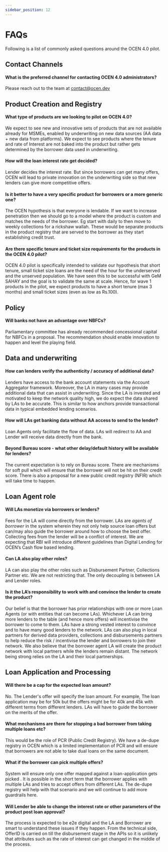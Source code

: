 ```yaml
---
sidebar_position: 12
---
```


# FAQs

Following is a list of commonly asked questions around the OCEN 4.0 pilot.

## Contact Channels

#### What is the preferred channel for contacting OCEN 4.0 administrators?
Please reach out to the team at contact@ocen.dev

## Product Creation and Registry

#### What type of products are we looking to pilot on OCEN 4.0?
We expect to see new and innovative sets of products that are not available already for MSMEs, enabled by underwriting on new data sources (AA data + new data from platforms). We expect to see products where the tenure and rate of Interest are not baked into the product but rather gets determined by the borrower data used in underwriting.

#### How will the loan interest rate get decided?
Lender decides the interest rate. But since borrowers can get many offers, OCEN will lead to private innovation on the underwriting side so that new lenders can give more competitive offers.

#### Is it better to have a very specific product for borrowers or a more generic one?
The OCEN hypothesis is that everyone is lendable. If we want to increase penetration then we should go to a model where the product is custom and matches the needs of the borrower. Eg start with daily to then move to weekly collections for a rickshaw wallah. These would be separate products in the product registry that are served to the borrower as they start establishing credit trust.

#### Are there specific tenure and ticket size requirements for the products in the OCEN 4.0 pilot?
OCEN 4.0 pilot is specifically intended to validate our hypothesis that short tenure, small ticket size loans are the need of the hour for the underserved and the unserved population. We have seen this to be successful with GeM SAHAY and the goal is to validate the same at scale. Hence, for wave 1 products in the pilot, we expect products to have a short tenure (max 3 months) and small ticket sizes (even as low as Rs.100).
## Policy

#### Will banks not have an advantage over NBFCs?
Parliamentary committee has already recommended concessional capital for NBFCs in a proposal. The recommendation should enable innovation to happen and level the playing field. 
## Data and underwriting

#### How can lenders verify the authenticity / accuracy of additional data?
Lenders have access to the bank account statements via the Account Aggregator framework. Moreover, the LA in many cases may provide additional data that can assist in underwriting. Since the LA is invested and motivated to keep the network quality high, we do expect the data shared by LAs to be accurate. This is similar to how anchors provide transactional data in typical embedded lending scenarios.

#### How will LAs get banking data without AA access to send to the lender?
Loan Agents only facilitate the flow of data. LAs will redirect to AA and Lender will receive data directly from the bank.

#### Beyond Bureau score - what other delay/default history will be available for lenders?
The current expectation is to rely on Bureau score. There are mechanisms for soft pull which will ensure that the borrower will not be hit on their credit score. There is also a proposal for a new public credit registry (NFIR) which will take time to happen. 
## Loan Agent role

#### Will LAs monetize via borrowers or lenders?
Fees for the LA will come directly from the borrower. LAs are *agents of borrower* in the system wherein they not only help source loan offers but can/may also guide the borrower around how to choose the best offer. Collecting fees from the lender will be a conflict of interest. 
We are expecting that RBI will introduce different guidelines than Digital Lending for OCEN’s Cash flow based lending. 

#### Can LA also play other roles?
LA can also play the other roles such as Disbursement Partner, Collections Partner etc. We are not restricting that. The only decoupling is between LA and Lender roles. 

#### Is it the LA’s responsibility to work with and convince the lender to create the product?
Our belief is that the borrower has prior relationships with one or more Loan Agents (or with entities that can become LAs). Whichever LA can bring more lenders to the table (and hence more offers) will incentivise the borrower to come to them. LAs have a strong vested interest to convince and to have many good lenders to the network. LAs can also plug in local partners for derived data providers, collections and disbursements partners to help reduce the risk / incentivise the lender and borrowers to join their network. We also believe that the borrower agent LA will create the product network with local partners while the lenders remain distant. The network being strong relies on the LA and their local partnerships.
## Loan Application and Processing

#### Will there be a cap for the expected loan amount?
No. The Lender's offer will specify the loan amount. For example, The loan application may be for 50k but the offers might be for 40k and 45k with different terms from different lenders. LAs will have to guide the borrower on the merits of the offer.

#### What mechanisms are there for stopping a bad borrower from taking multiple loans etc?
This would be the role of PCR (Public Credit Registry). We have a de-dupe registry in OCEN which is a limited implementation of PCR and will ensure that borrowers are not able to take dual loans on the same document.

#### What if the borrower can pick multiple offers?
System will ensure only one offer mapped against a loan-application gets picked . It is possible in the short term that the borrower applies with multiple LAs and tries to accept offers from different LAs. The de-dupe registry will help with that scenario and we will continue to add more guardrails here.

#### Will Lender be able to change the interest rate or other parameters of the product post loan approval?
The process is expected to be e2e digital and the LA and Borrower are smart to understand these issues if they happen. From the technical side, OfferID is carried on till the disbursement stage in the APIs so it is unlikely that attributes such as the rate of interest can get changed in the middle of the process.
